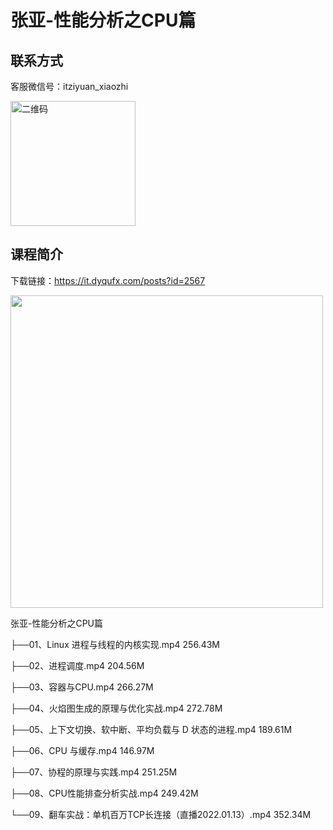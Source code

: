 # 张亚-性能分析之CPU篇

## 联系方式

客服微信号：itziyuan_xiaozhi

<img src="https://ziyuanyun.oss-cn-guangzhou.aliyuncs.com/common/20240614073449/666b82192834a.jpg" width="200" height="200" alt="二维码">

## 课程简介

下载链接：https://it.dyqufx.com/posts?id=2567

<img src="https://ziyuanyun.oss-cn-guangzhou.aliyuncs.com/yun/20240515184109/6644914581cb2.jpg" width="500" alt="">

  张亚-性能分析之CPU篇



 ├──01、Linux 进程与线程的内核实现.mp4 256.43M

 ├──02、进程调度.mp4 204.56M

 ├──03、容器与CPU.mp4 266.27M

 ├──04、火焰图生成的原理与优化实战.mp4 272.78M

 ├──05、上下文切换、软中断、平均负载与 D 状态的进程.mp4 189.61M

 ├──06、CPU 与缓存.mp4 146.97M

 ├──07、协程的原理与实践.mp4 251.25M

 ├──08、CPU性能排查分析实战.mp4 249.42M

 └──09、翻车实战：单机百万TCP长连接（直播2022.01.13）.mp4 352.34M

  